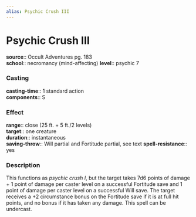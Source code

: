 ```yaml
---
alias: Psychic Crush III
---
```


# Psychic Crush III 

**source**:: Occult Adventures pg. 183  
**school**:: necromancy (mind-affecting)
**level**:: psychic 7

### Casting 

**casting-time**:: 1 standard action  
**components**:: S

### Effect 

**range**:: close (25 ft. + 5 ft./2 levels)  
**target**:: one creature  
**duration**:: instantaneous  
**saving-throw**:: Will partial and Fortitude partial, see text
**spell-resistance**:: yes

### Description 

This functions as *psychic crush I*, but the target takes 7d6 points of damage + 1 point of damage per caster level on a successful Fortitude save and 1 point of damage per caster level on a successful Will save. The target receives a +2 circumstance bonus on the Fortitude save if it is at full hit points, and no bonus if it has taken any damage. This spell can be undercast.

